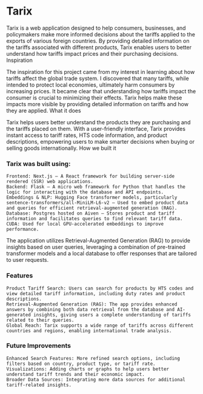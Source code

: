 # Tarix

Tarix is a web application designed to help consumers, businesses, and policymakers make more informed decisions about the tariffs applied to the exports of various foreign countries. By providing detailed information on the tariffs associated with different products, Tarix enables users to better understand how tariffs impact prices and their purchasing decisions.
Inspiration

The inspiration for this project came from my interest in learning about how tariffs affect the global trade system. I discovered that many tariffs, while intended to protect local economies, ultimately harm consumers by increasing prices. It became clear that understanding how tariffs impact the consumer is crucial to minimizing their effects. Tarix helps make these impacts more visible by providing detailed information on tariffs and how they are applied.
What it does

Tarix helps users better understand the products they are purchasing and the tariffs placed on them. With a user-friendly interface, Tarix provides instant access to tariff rates, HTS code information, and product descriptions, empowering users to make smarter decisions when buying or selling goods internationally.
How we built it

### Tarix was built using:

    Frontend: Next.js – A React framework for building server-side rendered (SSR) web applications.
    Backend: Flask – A micro web framework for Python that handles the logic for interacting with the database and API endpoints.
    Embeddings & NLP: Hugging Face transformer models, particularly sentence-transformers/all-MiniLM-L6-v2 – Used to embed product data and queries for efficient retrieval-augmented generation (RAG).
    Database: Postgres hosted on Aiven – Stores product and tariff information and facilitates queries to find relevant tariff data.
    CUDA: Used for local GPU-accelerated embeddings to improve performance.

The application utilizes Retrieval-Augmented Generation (RAG) to provide insights based on user queries, leveraging a combination of pre-trained transformer models and a local database to offer responses that are tailored to user requests.

### Features

    Product Tariff Search: Users can search for products by HTS codes and view detailed tariff information, including duty rates and product descriptions.
    Retrieval-Augmented Generation (RAG): The app provides enhanced answers by combining both data retrieval from the database and AI-generated insights, giving users a complete understanding of tariffs related to their queries.
    Global Reach: Tarix supports a wide range of tariffs across different countries and regions, enabling international trade analysis.

### Future Improvements

    Enhanced Search Features: More refined search options, including filters based on country, product type, or tariff rate.
    Visualizations: Adding charts or graphs to help users better understand tariff trends and their economic impact.
    Broader Data Sources: Integrating more data sources for additional tariff-related insights.
